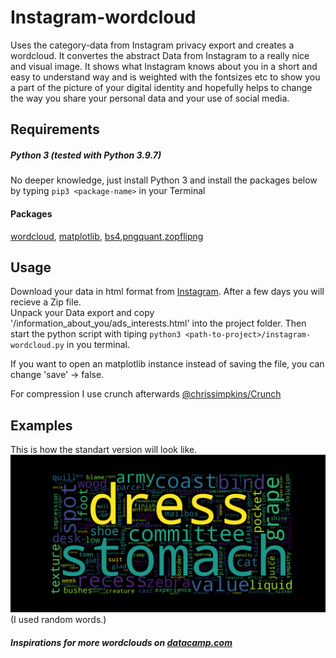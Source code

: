 # Instagram-wordcloud
  Uses the category-data from Instagram privacy export and creates a wordcloud. It convertes the abstract Data from Instagram to a really nice and visual image. It shows what Instagram knows about you in a short and easy to understand way and is weighted with the fontsizes etc to show you a part of the picture of your digital identity and hopefully helps to change the way you share your personal data and your use of social media.


## Requirements
 ##### Python 3 (tested with Python 3.9.7)
 No deeper knowledge, just install Python 3 and install the packages below by typing `pip3 <package-name>` in your Terminal
 
  #### Packages
   [wordcloud](https://github.com/amueller/word_cloud), [matplotlib](https://github.com/matplotlib/matplotlib), [bs4](https://beautiful-soup-4.readthedocs.io/en/latest/),[pngquant](https://github.com/kornelski/pngquant),[zopflipng](https://github.com/chrissimpkins/zopfli)

## Usage
  Download your data in html format from [Instagram](https://www.instagram.com/download/request/).
  After a few days you will recieve a Zip file.<br>
  Unpack your Data export and copy '/information_about_you/ads_interests.html' into the project folder.
  Then start the python script with tiping `python3 <path-to-project>/instagram-wordcloud.py` in you terminal.

  If you want to open an matplotlib instance instead of saving the file, you can change 'save' -> false.

  For compression I use crunch afterwards [@chrissimpkins/Crunch](https://github.com/chrissimpkins/Crunch)
  
## Examples

This is how the standart version will look like.<br>
![example wordcloud](./interests_wordcloud.png)
(I used random words.)

##### Inspirations for more wordclouds on [datacamp.com](https://www.datacamp.com/community/tutorials/wordcloud-python)
